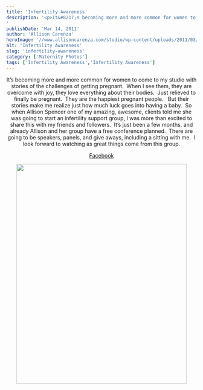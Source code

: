 ```yaml
---
title: 'Infertility Awareness'
description: '<p>It&#8217;s becoming more and more common for women to come to my studio with stories of the challenges of getting [&hellip;]</p>
'
publishDate: 'Mar 14, 2011'
author: 'Allison Carenza'
heroImage: '//www.allisoncarenza.com/studio/wp-content/uploads/2011/03/img217-694x900.jpg'
alt: 'Infertility Awareness'
slug: 'infertility-awareness'
category: ['Maternity Photos']
tags: ['Infertility Awareness','Infertility Awareness']
---
```


<p style="text-align: center;">It&#8217;s becoming more and more common for women to come to my studio with stories of the challenges of getting pregnant.  When I see them, they are overcome with joy, they love everything about their bodies.  Just relieved to finally be pregnant.  They are the happiest pregnant people.   But their stories make me realize just how much luck goes into having a baby.  So when Allison Spencer one of my amazing, awesome, clients told me she was going to start an infertility support group, I was more than excited to share this with my friends and followers.  It&#8217;s just been a few months, and already Allison and her group have a free conference planned.  There are going to be speakers, panels, and give aways, including a sitting with me.  I look forward to watching as great things come from this group.</p>
<p style="text-align: center;"><a href="http://www.facebook.com/pages/Kansas-City-Infertility-Awareness/161714753875691?ref=ts">Facebook</a></p>
<p style="text-align: center;"><a rel="attachment wp-att-2077" href="http://www.allisoncarenza.com/archives/2076/img217"><img class="aligncenter size-large wp-image-2077" title="img217" src="http://www.allisoncarenza.com/studio/wp-content/uploads/2011/03/img217-694x900.jpg" alt="" width="450" height="583" /></a></p>
